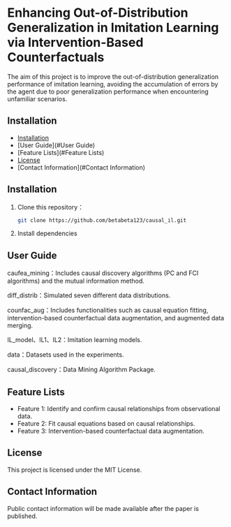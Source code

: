 # Enhancing Out-of-Distribution Generalization in Imitation Learning via Intervention-Based Counterfactuals

The aim of this project is to improve the out-of-distribution generalization performance of imitation learning, avoiding the accumulation of errors by the agent due to poor generalization performance when encountering unfamiliar scenarios.

## Installation
- [Installation](#Installation)
- [User Guide](#User Guide)
- [Feature Lists](#Feature Lists)
- [License](#License)
- [Contact Information](#Contact Information)
## Installation
1. Clone this repository： 
   ```bash
   git clone https://github.com/betabeta123/causal_il.git

2.  Install dependencies
## User Guide

caufea_mining：Includes causal discovery algorithms (PC and FCI algorithms) and the mutual information method.

diff_distrib：Simulated seven different data distributions.

counfac_aug：Includes functionalities such as causal equation fitting, intervention-based counterfactual data augmentation, and augmented data merging.

IL_model、IL1、IL2：Imitation learning models.

data：Datasets used in the experiments.

causal_discovery：Data Mining Algorithm Package.

## Feature Lists
- Feature 1: Identify and confirm causal relationships from observational data.
- Feature 2: Fit causal equations based on causal relationships.
- Feature 3: Intervention-based counterfactual data augmentation.


## License
This project is licensed under the MIT License. 

## Contact Information
Public contact information will be made available after the paper is published.

